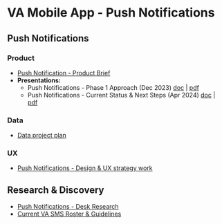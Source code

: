 # VA Mobile App - Push Notifications


## Push Notifications
### Product
* [Push Notification - Product Brief](https://github.com/department-of-veterans-affairs/va.gov-team/blob/master/products/va-mobile-app/features/Push%20Notifications/product/Push%20Notification%20Product%20Brief.md)
* **Presentations:**
  * Push Notifications - Phase 1 Approach (Dec 2023) [doc](https://docs.google.com/presentation/d/1d6fsZiZ8IrWyQ1S84GtcNEhD7dHjvp4_zwruEi9sUdM/edit?usp=drive_link) | [pdf](https://github.com/department-of-veterans-affairs/va.gov-team/blob/master/products/va-mobile-app/features/Push%20Notifications/product/Push%20Notifications%20-%20Phase%201%20Approach.pdf)
  * Push Notifications - Current Status & Next Steps  (Apr 2024) [doc](https://docs.google.com/presentation/d/10ZIBfry_pFeBu-XgXfz7zMdAQVahSXxvAPf45mYQkSA/edit#slide=id.g1e78b87c057_0_135) | [pdf](https://github.com/department-of-veterans-affairs/va.gov-team/blob/master/products/va-mobile-app/features/Push%20Notifications/product/Push%20Notifications%20-%20Current%20Status%20%26%20Next%20Steps.pdf)

### Data
- [Data project plan]()

### UX
- [Push Notifications - Design & UX strategy work](https://github.com/department-of-veterans-affairs/va.gov-team/tree/master/products/va-mobile-app/features/Push%20Notifications/ux#va-mobile-app---push-notifications---ux)

## Research & Discovery
  * [Push Notifications - Desk Research](https://github.com/department-of-veterans-affairs/va.gov-team/tree/master/products/va-mobile-app/features/Push%20Notifications/discovery)
  * [Current VA SMS Roster & Guidelines](https://github.com/department-of-veterans-affairs/va.gov-team/blob/master/products/va-mobile-app/features/Push%20Notifications/discovery/readme.md#current-sms-roster--guidelines)





